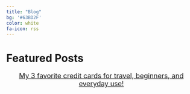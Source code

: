 ```yaml
---
title: "Blog"
bg: '#63BD2F'
color: white
fa-icon: rss
---
```


# Featured Posts

<div style="text-align: center; font-size: 18px;text-decoration: none;">

<a href="https://blog.flynnrachel.com/credit-cards/">My 3 favorite credit cards for travel, beginners, and everyday use!</a>
</div>